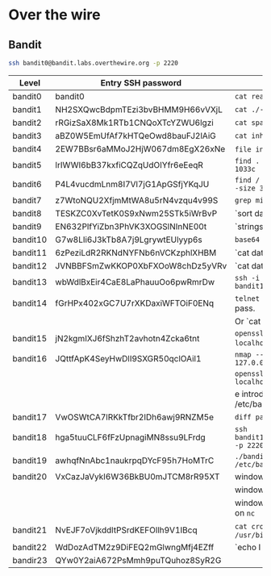 # Over the wire

## Bandit

```bash
ssh bandit0@bandit.labs.overthewire.org -p 2220
```

| Level    | Entry SSH password               | Answer command                                               |
|----------|----------------------------------|--------------------------------------------------------------|
| bandit0  | bandit0                          | `cat readme`                                                 |
| bandit1  | NH2SXQwcBdpmTEzi3bvBHMM9H66vVXjL | `cat ./-`                                                    |
| bandit2  | rRGizSaX8Mk1RTb1CNQoXTcYZWU6lgzi | `cat spaces\ in\ this\ filename`                             |
| bandit3  | aBZ0W5EmUfAf7kHTQeOwd8bauFJ2lAiG | `cat inhere/.hidden`                                         |
| bandit4  | 2EW7BBsr6aMMoJ2HjW067dm8EgX26xNe | `file inhere/*` o `ls inhere/* | xargs file`                 |
| bandit5  | lrIWWI6bB37kxfiCQZqUdOIYfr6eEeqR | `find . -readable ! -executable -size 1033c`                 |
| bandit6  | P4L4vucdmLnm8I7Vl7jG1ApGSfjYKqJU | `find / -user bandit7 -group bandit6 -size 33c 2> /dev/null` |
| bandit7  | z7WtoNQU2XfjmMtWA8u5rN4vzqu4v99S | `grep millionth data.txt`                                    |
| bandit8  | TESKZC0XvTetK0S9xNwm25STk5iWrBvP | `sort data.txt | uniq -u`                                    |
| bandit9  | EN632PlfYiZbn3PhVK3XOGSlNInNE00t | `strings data.txt | grep =`                                  |
| bandit10 | G7w8LIi6J3kTb8A7j9LgrywtEUlyyp6s | `base64 -d data.txt`                                         |
| bandit11 | 6zPeziLdR2RKNdNYFNb6nVCKzphlXHBM | `cat data.txt | tr a-zA-Z n-za-mN-ZA-M`                      |
| bandit12 | JVNBBFSmZwKKOP0XbFXOoW8chDz5yVRv | `cat data.txt | xxd -r | gzip -d - | .....`                  |
| bandit13 | wbWdlBxEir4CaE8LaPhauuOo6pwRmrDw | `ssh -i sshkey.private bandit14@localhost -p 2220`           |
| bandit14 | fGrHPx402xGC7U7rXKDaxiWFTOiF0ENq | `telnet localhost 30000` then enter pass.                    |
|          |                                  | Or `cat /etc/bandit_pass/bandit14 |  nc localhost 30000`     |
| bandit15 | jN2kgmIXJ6fShzhT2avhotn4Zcka6tnt | `openssl s_client -connect localhost:30001` then enter pass  | 
| bandit16 | JQttfApK4SeyHwDlI9SXGR50qclOAil1 | `nmap --open -T5 -v -n -p31000-32000 127.0.0.1`              |
|          |                                  | `openssl s_client -connect localhost:31790`                  |
|          |                                  | e introducir contenido de /etc/bandit_pass/bandit16          |
| bandit17 | VwOSWtCA7lRKkTfbr2IDh6awj9RNZM5e | `diff passwords.new  passwords.old`                          |
| bandit18 | hga5tuuCLF6fFzUpnagiMN8ssu9LFrdg | `ssh bandit18@bandit.labs.overthewire.org -p 2220 cat readme`|
| bandit19 | awhqfNnAbc1naukrpqDYcF95h7HoMTrC | `./bandit20-do cat /etc/bandit_pass/bandit20`                |
| bandit20 | VxCazJaVykI6W36BkBU0mJTCM8rR95XT | window 1: listen on `nc -l -p 5757`                          |
|          |                                  | window 2: `./suconnect 5757`                                 |
|          |                                  | window 1: paste currnt level password on `nc`                |
| bandit21 | NvEJF7oVjkddltPSrdKEFOllh9V1IBcq | `cat cronjob_bandit22` `cat /usr/bin/cronjob_bandit22.sh`    |
| bandit22 | WdDozAdTM2z9DiFEQ2mGlwngMfj4EZff | `echo I am user bandit23 | md5sum` 
| bandir23 | QYw0Y2aiA672PsMmh9puTQuhoz8SyR2G | 